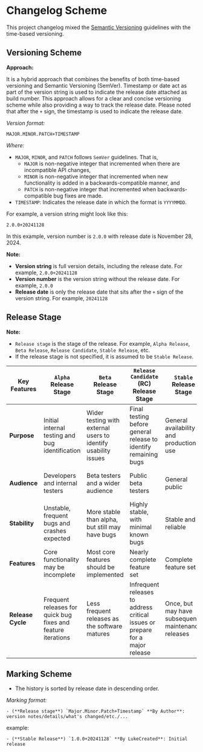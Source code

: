 # Changelog Scheme

This project changelog mixed the [Semantic Versioning](https://semver.org/) guidelines with the time-based versioning.

## Versioning Scheme

**Approach:**

It is a hybrid approach that combines the benefits of both time-based versioning and Semantic Versioning (SemVer). Timestamp or date act as part of the version string is used to indicate the release date attached as build number. This approach allows for a clear and concise versioning scheme while also providing a way to track the release date. Please noted that after the `+` sign, the timestamp is used to indicate the release date.

*Version format:*

```text
MAJOR.MINOR.PATCH+TIMESTAMP
```

*Where:*

- `MAJOR`, `MINOR`, and `PATCH` follows `SemVer` guidelines. That is,
  - `MAJOR` is non-negative integer that incremented when there are incompatible API changes,
  - `MINOR` is non-negative integer that incremented when new functionality is added in a backwards-compatible manner, and
  - `PATCH` is non-negative integer that incremented when backwards-compatible bug fixes are made.
- `TIMESTAMP`: Indicates the release date in which the format is `YYYYMMDD`.

For example, a version string might look like this:

```text
2.0.0+20241128
```

In this example, version number is `2.0.0` with release date is November 28, 2024.

**Note:**

- **Version string** is full version details, including the release date. For example, `2.0.0+20241128`
- **Version number** is the version string without the release date. For example, `2.0.0`
- **Release date** is only the release date that sits after the `+` sign of the version string. For example, `20241128`

## Release Stage

**Note:**

- `Release stage` is the stage of the release. For example, `Alpha Release`, `Beta Release`, `Release Candidate`, `Stable Release`, etc.
- If the release stage is not specified, it is assumed to be `Stable Release`.

| Key Features | `Alpha` Release Stage | `Beta` Release Stage | `Release Candidate` (RC) Release Stage | `Stable` Release Stage | `Hotfix` Release Stage | `Maintenance` Release Stage |
|---|---|---|---|---|---|---|
| **Purpose** | Initial internal testing and bug identification | Wider testing with external users to identify usability issues | Final testing before general release to identify remaining bugs | General availability and production use | Address critical bugs or security vulnerabilities | Add new features, improve performance, and fix minor bugs |
| **Audience** | Developers and internal testers | Beta testers and a wider audience | Public beta testers | General public | All users of the current stable release | All users of the current stable release |
| **Stability** | Unstable, frequent bugs and crashes expected | More stable than alpha, but still may have bugs | Highly stable, with minimal known bugs | Stable and reliable | Focused on fixing a specific issue | Generally stable, but may introduce new features or changes |
| **Features** | Core functionality may be incomplete | Most core features should be implemented | Nearly complete feature set | Complete feature set | Minimal changes to the existing feature set | May include new features or enhancements |
| **Release Cycle** | Frequent releases for quick bug fixes and feature iterations | Less frequent releases as the software matures | Infrequent releases to address critical issues or prepare for a major release | Once, but may have subsequent maintenance releases | Immediate release to address urgent problems | Scheduled releases based on a predefined roadmap or maintenance plan |

## Marking Scheme

- The history is sorted by release date in descending order.

*Marking format:*

```text
- (**Release stage**) `Major.Minor.Patch+Timestamp` **By Author**: version notes/details/what's changed/etc./...
```

example:

```text
- (**Stable Release**) `1.0.0+20241128` **By LukeCreated**: Initial release
```
